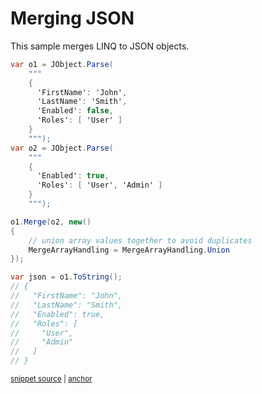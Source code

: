 # Merging JSON

This sample merges LINQ to JSON objects.

<!-- snippet: MergeJson -->
<a id='snippet-mergejson'></a>
```cs
var o1 = JObject.Parse(
    """
    {
      'FirstName': 'John',
      'LastName': 'Smith',
      'Enabled': false,
      'Roles': [ 'User' ]
    }
    """);
var o2 = JObject.Parse(
    """
    {
      'Enabled': true,
      'Roles': [ 'User', 'Admin' ]
    }
    """);

o1.Merge(o2, new()
{
    // union array values together to avoid duplicates
    MergeArrayHandling = MergeArrayHandling.Union
});

var json = o1.ToString();
// {
//   "FirstName": "John",
//   "LastName": "Smith",
//   "Enabled": true,
//   "Roles": [
//     "User",
//     "Admin"
//   ]
// }
```
<sup><a href='/src/ArgonTests/Documentation/Samples/Linq/MergeJson.cs#L12-L48' title='Snippet source file'>snippet source</a> | <a href='#snippet-mergejson' title='Start of snippet'>anchor</a></sup>
<!-- endSnippet -->

